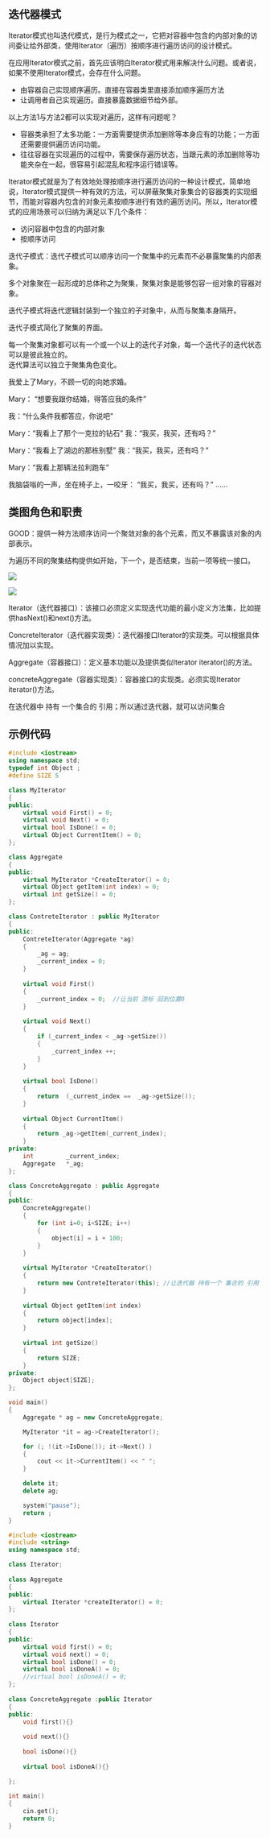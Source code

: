 ## 迭代器模式

 Iterator模式也叫迭代模式，是行为模式之一，它把对容器中包含的内部对象的访问委让给外部类，使用Iterator（遍历）按顺序进行遍历访问的设计模式。

在应用Iterator模式之前，首先应该明白Iterator模式用来解决什么问题。或者说，如果不使用Iterator模式，会存在什么问题。

- 由容器自己实现顺序遍历。直接在容器类里直接添加顺序遍历方法 
- 让调用者自己实现遍历。直接暴露数据细节给外部。

以上方法1与方法2都可以实现对遍历，这样有问题呢？

- 容器类承担了太多功能：一方面需要提供添加删除等本身应有的功能；一方面还需要提供遍历访问功能。
- 往往容器在实现遍历的过程中，需要保存遍历状态，当跟元素的添加删除等功能夹杂在一起，很容易引起混乱和程序运行错误等。

Iterator模式就是为了有效地处理按顺序进行遍历访问的一种设计模式，简单地说，Iterator模式提供一种有效的方法，可以屏蔽聚集对象集合的容器类的实现细节，而能对容器内包含的对象元素按顺序进行有效的遍历访问。所以，Iterator模式的应用场景可以归纳为满足以下几个条件：

- 访问容器中包含的内部对象 
- 按顺序访问

迭代子模式：迭代子模式可以顺序访问一个聚集中的元素而不必暴露聚集的内部表象。  

多个对象聚在一起形成的总体称之为聚集，聚集对象是能够包容一组对象的容器对象。  

迭代子模式将迭代逻辑封装到一个独立的子对象中，从而与聚集本身隔开。  

迭代子模式简化了聚集的界面。  

每一个聚集对象都可以有一个或一个以上的迭代子对象，每一个迭代子的迭代状态可以是彼此独立的。  
迭代算法可以独立于聚集角色变化。  

我爱上了Mary，不顾一切的向她求婚。

Mary：  “想要我跟你结婚，得答应我的条件” 

我：“什么条件我都答应，你说吧”  

Mary：“我看上了那个一克拉的钻石” 我：“我买，我买，还有吗？”  

Mary：“我看上了湖边的那栋别墅” 我：“我买，我买，还有吗？”  

Mary：“我看上那辆法拉利跑车” 

我脑袋嗡的一声，坐在椅子上，一咬牙：  “我买，我买，还有吗？” ……  

## 类图角色和职责

GOOD：提供一种方法顺序访问一个聚敛对象的各个元素，而又不暴露该对象的内部表示。

为遍历不同的聚集结构提供如开始，下一个，是否结束，当前一项等统一接口。

![](images/iterator模式.png)

![](images/iterator模式2.png)

Iterator（迭代器接口）：该接口必须定义实现迭代功能的最小定义方法集，比如提供hasNext()和next()方法。

ConcreteIterator（迭代器实现类）：迭代器接口Iterator的实现类。可以根据具体情况加以实现。

Aggregate（容器接口）：定义基本功能以及提供类似Iterator iterator()的方法。

concreteAggregate（容器实现类）：容器接口的实现类。必须实现Iterator iterator()方法。

在迭代器中 持有 一个集合的 引用；所以通过迭代器，就可以访问集合 

## 示例代码

```C++
#include <iostream>
using namespace std;
typedef int Object ;
#define SIZE 5 

class MyIterator
{
public:
	virtual void First() = 0;
	virtual void Next() = 0;
	virtual bool IsDone() = 0;
	virtual Object CurrentItem() = 0;
};

class Aggregate
{
public:
	virtual MyIterator *CreateIterator() = 0;
	virtual Object getItem(int index) = 0;
	virtual int getSize() = 0;
};

class ContreteIterator : public MyIterator
{
public:
	ContreteIterator(Aggregate *ag)
	{
		_ag = ag;
		_current_index = 0;
	}
  
	virtual void First()
	{
		_current_index = 0;  //让当前 游标 回到位置0
	}
  
	virtual void Next()
	{
		if (_current_index < _ag->getSize())
		{
			_current_index ++;
		}
	}
  
	virtual bool IsDone()
	{
		return  (_current_index ==  _ag->getSize());
	}
  
	virtual Object CurrentItem()
	{
		return _ag->getItem(_current_index);
	}
private:
	int			_current_index;
	Aggregate	*_ag;
};

class ConcreteAggregate : public Aggregate
{
public:
	ConcreteAggregate()
	{
		for (int i=0; i<SIZE; i++)
		{
			object[i] = i + 100;
		}
	}
  
	virtual MyIterator *CreateIterator()
	{
		return new ContreteIterator(this); //让迭代器 持有一个 集合的 引用 
	}
  
	virtual Object getItem(int index)
	{
		return object[index];
	}
  
	virtual int getSize()
	{
		return SIZE;
	}
private:
	Object object[SIZE]; 
};

void main()
{
	Aggregate * ag = new ConcreteAggregate;

	MyIterator *it = ag->CreateIterator();

	for (; !(it->IsDone()); it->Next() )
	{
		cout << it->CurrentItem() << " ";
	}

	delete it;
	delete ag;

	system("pause");
	return ;
}
```

```C++
#include <iostream>  
#include <string>  
using namespace std;  

class Iterator;  
  
class Aggregate  
{  
public:  
    virtual Iterator *createIterator() = 0;  
};  
  
class Iterator  
{  
public:  
    virtual void first() = 0;  
    virtual void next() = 0;  
    virtual bool isDone() = 0;  
    virtual bool isDoneA() = 0;  
    //virtual bool isDoneA() = 0;  
};  
  
class ConcreteAggregate :public Iterator  
{  
public:  
    void first(){}
  
    void next(){}
 
    bool isDone(){}
 
    virtual bool isDoneA(){}

};  
  
int main()  
{  
    cin.get();  
    return 0;  
}
```